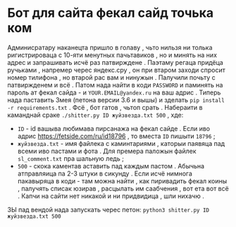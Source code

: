 Бот для сайта фекал сайд точька ком
===================================
Админисратару наканецта пришло в голаву , чьто нильзя ни толька ригистрироваца с 10-яти менутных пачьтавиков , но и минять на них адрес и запрашивать исчё раз патвирждене .
Паэтаму регаца придёца ручьками , напремер черес яндекс.сру , он при втаром заходи спросит номер тилифона , но втарой рас вам и нинужын . Палучили почьту с патвиржденем и всё .
Патом нада найти в коди `PASSWORD` и паминять на пароль ат фекал сайда - и `YOUR.EMAIL@yandex.ru` на ваш адрис .
Типерь нада паставить Змея (петона версии 3.6 и вышы) и зделать `pip install -r requirements.txt` .
Фсё , бот гатов , чьтоп срать .
Набераити в каманднай сраке `./shitter.py ID жуйзвезда.txt 500` , хде:
* `ID` - id вашыва любимава пирсанажа на фекал сайде . Если иво адрис https://fetside.com/ru/id18796 , то вместа `ID` пишыти `18796` ;
* `жуйзвезда.txt` - имя файлека с каминтариями , каторыи паявяца пад всеми иво пастами и фота . Для премера паложын файлек `sl_comment.txt` пра шальную ледь ;
* `500` - скока каментав аставить пад каждым пастом . Абычьна атправляица па 2-3 штуки в сикунду . 
Если исчё нимнога пакавыряца в коди - там можна найти , как пиривадить фекал коины , палучять списак юзирав , расцылать им саабчения , вот ета вот всё .
Капчи на сайти нет никакой и ни придвидица , шли нихачю .

ЗЫ пад вендой нада запускать черес петон:
`python3 shitter.py ID жуйзвезда.txt 500`
